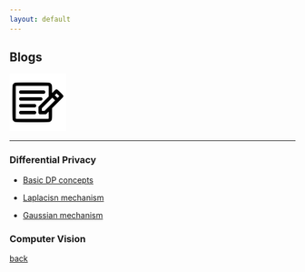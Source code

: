 ```yaml
---
layout: default
---
```


## Blogs

<img src="assets/fig/blog.png" alt="drawing" width="100"/>

---

### Differential Privacy

- [Basic DP concepts](_posts/2023-08-10-DP1.md)

- [Laplacisn mechanism](_posts/2023-08-10-Laplacian.md)

- [Gaussian mechanism](_posts/2023-08-10-Gaussian.md)

### Computer Vision

[back](./)
